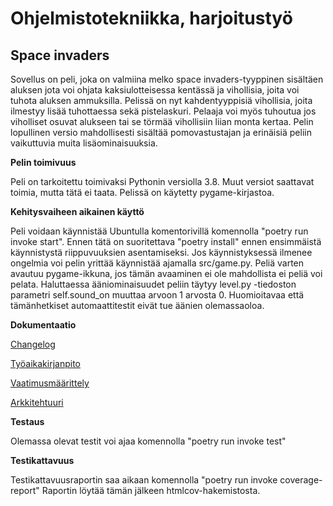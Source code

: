 # Ohjelmistotekniikka, harjoitustyö
## Space invaders

Sovellus on peli, joka on valmiina melko space invaders-tyyppinen sisältäen aluksen jota voi ohjata kaksiulotteisessa kentässä ja vihollisia, joita voi tuhota aluksen ammuksilla.
Pelissä on nyt kahdentyyppisiä vihollisia, joita ilmestyy lisää tuhottaessa sekä pistelaskuri. Pelaaja voi myös tuhoutua jos viholliset osuvat alukseen tai se törmää vihollisiin liian monta kertaa.
Pelin lopullinen versio mahdollisesti sisältää pomovastustajan ja erinäisiä peliin vaikuttuvia muita lisäominaisuuksia.

**Pelin toimivuus**

Peli on tarkoitettu toimivaksi Pythonin versiolla 3.8. Muut versiot saattavat toimia, mutta tätä ei taata. Pelissä on käytetty pygame-kirjastoa.

**Kehitysvaiheen aikainen käyttö**

Peli voidaan käynnistää Ubuntulla komentorivillä komennolla "poetry run invoke start". Ennen tätä on suoritettava "poetry install" ennen ensimmäistä käynnistystä riippuvuuksien asentamiseksi. Jos käynnistyksessä ilmenee ongelmia voi pelin yrittää käynnistää ajamalla src/game.py. Peliä varten avautuu pygame-ikkuna, jos tämän avaaminen ei ole mahdollista ei peliä voi pelata.
Haluttaessa ääniominaisuudet peliin täytyy level.py -tiedoston parametri self.sound_on muuttaa arvoon 1 arvosta 0. Huomioitavaa että tämänhetkiset automaattitestit eivät tue äänien olemassaoloa.

**Dokumentaatio**

[Changelog](https://github.com/arolaeemil/ot-harjoitustyo/blob/master/python-space-invaders/dokumentaatio/changelog.md)

[Työaikakirjanpito](https://github.com/arolaeemil/ot-harjoitustyo/blob/master/python-space-invaders/dokumentaatio/tuntikirjanpito.md)

[Vaatimusmäärittely](https://github.com/arolaeemil/ot-harjoitustyo/blob/master/python-space-invaders/dokumentaatio/vaatimusmaarittely.md)

[Arkkitehtuuri](https://github.com/arolaeemil/ot-harjoitustyo/blob/master/python-space-invaders/dokumentaatio/arkkitehtuuri.md)

**Testaus**

Olemassa olevat testit voi ajaa komennolla "poetry run invoke test"

**Testikattavuus**

Testikattavuusraportin saa aikaan komennolla "poetry run invoke coverage-report"
Raportin löytää tämän jälkeen htmlcov-hakemistosta.

